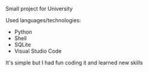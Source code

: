 Small project for University

Used languages/technologies:
- Python
- Shell
- SQLite
- Visual Studio Code

It's simple but I had fun coding it and learned new skills
